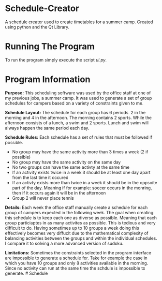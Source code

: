 # Schedule-Creator
A schedule creator used to create timetables for a summer camp. Created using python and the Qt Library.

# Running The Program
To run the program simply execute the script *ui.py*.

# Program Information
**Purpose:** 
This scheduling software was used by the office
staff at one of my previous jobs, a summer camp. It was
used to generate a set of group schedules for campers based
on a variety of constraints given to me.
 
**Schedule Layout:**
The schedule for each group has 6 periods.
2 in the morning and 4 in the afternoon. The morning contains 2 sports.
While the afternoon consists of a lunch, a swim and 2 sports. Lunch and swim
will always happen the same period each day.

**Schedule Rules:**
Each schedule has a set of rules that must be followed if possible.
- No group may have the same activity more than 3 times a week (2 if possible)
- No group may have the same activity on the same day
- No two groups can have the same activty at the same time 
- If an activity exists twice in a week it should be at least one day apart from
  the last time it occured 
- If an activty exists more than twice in a week it should be in the oppsoite part
    of the day. Meaning if for example: soccer occurs in the monring, then if it occurs
    again it will be in the afternoon
- Group 2 will never place tennis

**Details:**
Each week the office staff manually create a schedule 
for each group of campers expected in the following week. The goal
when creating this schedule is to keep each one as diverse as possible.
Meaning that each group particiaptes in as many activites as possible. This
is tedious and very difficult to do. Having sometimes up to 10 groups a week
doing this effectively becomes very diffuclt due to the mathematical complexity
of balancing activities between the groups and within the individual schedules.
I compare it to solving a more advanced version of sudoku.

**Limitations:** 
Sometimes the constraints selected in the program
interface are impossible to generate a schedule for. Take for example
the case in which you have 10 groups and only 8 activities available in
the morning. Since no activity can run at the same time the schdule is
impossible to generate.
#   S c h e d u l e  
 